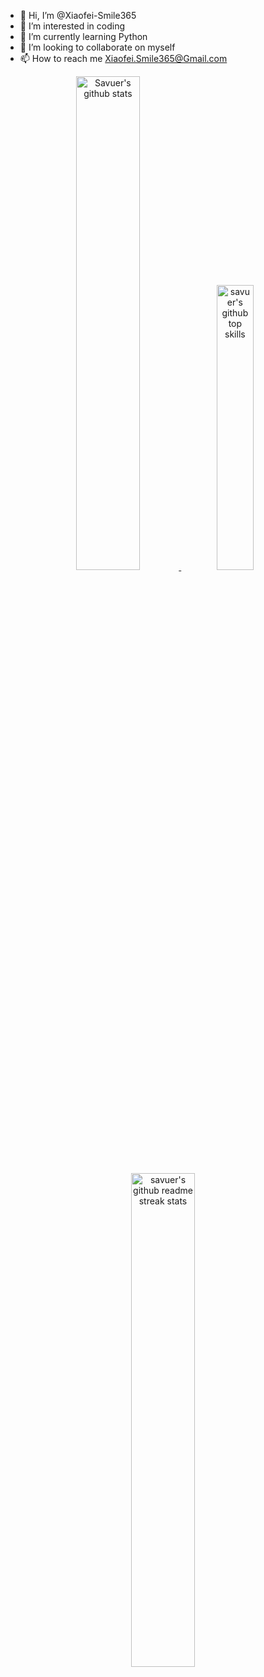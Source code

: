 - 👋 Hi, I’m @Xiaofei-Smile365
- 👀 I’m interested in coding
- 🌱 I’m currently learning Python
- 💞️ I’m looking to collaborate on myself
- 📫 How to reach me Xiaofei.Smile365@Gmail.com

<!---
Xiaofei-Smile365/Xiaofei-Smile365 is a ✨ special ✨ repository because its `README.md` (this file) appears on your GitHub profile.
You can click the Preview link to take a look at your changes.
--->

<p align="center">
	<a href="https://github.com/Xiaofei-Smile365" target="_blank">
		<img src="https://github-readme-stats.vercel.app/api?username=Xiaofei-Smile365&theme=dark&show_icons=true" width="45%" alt="Savuer's github stats"/>
	</a>
	<a href="https://github.com/Xiaofei-Smile365" target="_blank">
		<img src="https://github-readme-stats.vercel.app/api/top-langs/?username=Xiaofei-Smile365&layout=compact&hide=html&theme=dark" width="34.2%" alt="savuer's github top skills"/>
	</a>
	<a href="https://github.com/Xiaofei-Smile365" target="_blank">
		<img src="https://github-readme-streak-stats.herokuapp.com/?user=Xiaofei-Smile365&theme=highcontrast" width="45%" alt="savuer's github readme streak stats"/>
	</a>
</p>

